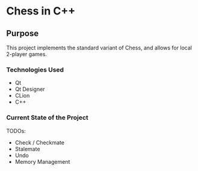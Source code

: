 # Chess in C++ 

## Purpose

This project implements the standard variant of Chess, and allows for local 2-player games.

### Technologies Used
* Qt
* Qt Designer
* CLion
* C++

### Current State of the Project

TODOs: 
* Check / Checkmate
* Stalemate
* Undo
* Memory Management